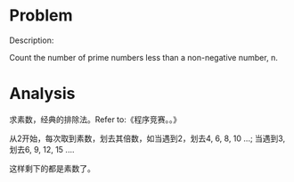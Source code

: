 # Problem

Description:

Count the number of prime numbers less than a non-negative number, n.

# Analysis

求素数，经典的排除法。Refer to:《程序竞赛。。》

从2开始，每次取到素数，划去其倍数，如当遇到2，划去4, 6, 8, 10 ...; 当遇到3, 划去6, 9, 12, 15 ....

这样剩下的都是素数了。